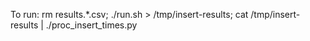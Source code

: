 To run:
    rm results.*.csv; ./run.sh > /tmp/insert-results; cat /tmp/insert-results | ./proc_insert_times.py
